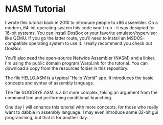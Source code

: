 # NASM Tutorial

I wrote this tutorial back in 2010 to introduce people to x86 assembler. On a modern, 64-bit operating system
this code won't run - it was designed for 16-bit systems. You can install DosBox or your favorite emulator/hypervisor
like QEMU. If you go the latter route, you'll need to install an MSDOS-compatible operating system to use it. I
really recommend you check out DosBox.

You'll also need the open-source Netwide Assembler (NASM) and a linker. I'm using the public domain program
WarpLink for the tutorial. You can download a copy from the resources folder in this repository.

The file HELLO.ASM is a typical "Hello World" app. It introduces the basic concepts and syntax of assembly
language.

The file GOODBYE.ASM is a bit more complex, taking an argument from the command line and performing conditional
branching.

One day I will enhance this tutorial with more concepts, for those who really want to dabble in assembly language.
I may even introduce some 32-bit gui programming, but that is for another day.
